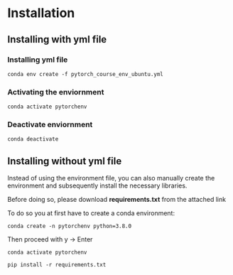 # Installation
## Installing with yml file
### Installing yml file 
```
conda env create -f pytorch_course_env_ubuntu.yml
```

### Activating the enviornment
```
conda activate pytorchenv
```

### Deactivate enviornment
```
conda deactivate
```

## Installing without yml file
Instead of using the environment file, you can also manually create the environment and subsequently install the necessary libraries.

Before doing so, please download **requirements.txt** from the attached link

To do so you at first have to create a conda environment:

```
conda create -n pytorchenv python=3.8.0
```

Then proceed with y -> Enter
```
conda activate pytorchenv
```
```
pip install -r requirements.txt
```

